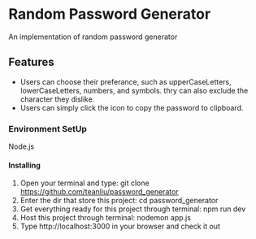 # Random Password Generator
An implementation of random password generator 

## Features
- Users can choose their preferance, such as upperCaseLetters, lowerCaseLetters, numbers, and symbols. thry can also exclude the character they dislike. 
- Users can simply click the icon to copy the password to clipboard. 

### Environment SetUp
Node.js

#### Installing
1. Open your terminal and type:
git clone https://github.com/teanliu/password_generator
2. Enter the dir that store this project:
cd password_generator
3. Get everything ready for this project through terminal:
npm run dev
4. Host this project through terminal:
nodemon app.js
5. Type http://localhost:3000 in your browser and check it out